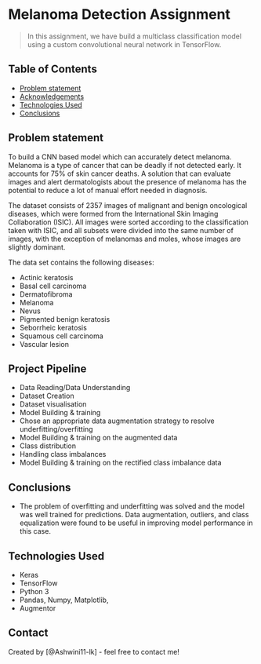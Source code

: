 # Melanoma Detection Assignment
> In this assignment, we have build a multiclass classification model using a custom convolutional neural network in TensorFlow. 


## Table of Contents
* [Problem statement](#problem-statement)
* [Acknowledgements](#project-pipeline)
* [Technologies Used](#technologies-used)
* [Conclusions](#conclusions)


<!-- You can include any other section that is pertinent to your problem -->

## Problem statement
 To build a CNN based model which can accurately detect melanoma. Melanoma is a type of cancer that can be deadly if not detected early. It accounts for 75% of skin cancer deaths. A solution that can evaluate images and alert dermatologists about the presence of melanoma has the potential to reduce a lot of manual effort needed in diagnosis.

 The dataset consists of 2357 images of malignant and benign oncological diseases, which were formed from the International Skin Imaging Collaboration (ISIC). All images were sorted according to the classification taken with ISIC, and all subsets were divided into the same number of images, with the exception of melanomas and moles, whose images are slightly dominant.


The data set contains the following diseases:

- Actinic keratosis
- Basal cell carcinoma
- Dermatofibroma
- Melanoma
- Nevus
- Pigmented benign keratosis
- Seborrheic keratosis
- Squamous cell carcinoma
- Vascular lesion

<!-- You don't have to answer all the questions - just the ones relevant to your project. -->

## Project Pipeline
- Data Reading/Data Understanding
- Dataset Creation
- Dataset visualisation
- Model Building & training 
- Chose an appropriate data augmentation strategy to resolve underfitting/overfitting
- Model Building & training on the augmented data
- Class distribution
- Handling class imbalances
- Model Building & training on the rectified class imbalance data


## Conclusions
- The problem of overfitting and underfitting was solved and the model was well trained for predictions. Data augmentation, outliers, and class equalization were found to be useful in improving model performance in this case.

<!-- You don't have to answer all the questions - just the ones relevant to your project. -->


## Technologies Used
- Keras
- TensorFlow
- Python 3
- Pandas, Numpy, Matplotlib,
- Augmentor

<!-- As the libraries versions keep on changing, it is recommended to mention the version of library used in this project -->


## Contact
Created by [@Ashwini11-lk] - feel free to contact me!


<!-- Optional -->
<!-- ## License -->
<!-- This project is open source and available under the [... License](). -->

<!-- You don't have to include all sections - just the one's relevant to your project -->
